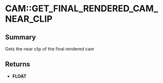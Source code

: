 # CAM::GET_FINAL_RENDERED_CAM_NEAR_CLIP

## Summary
Gets the near clip of the final rendered cam

## Returns
* **FLOAT**